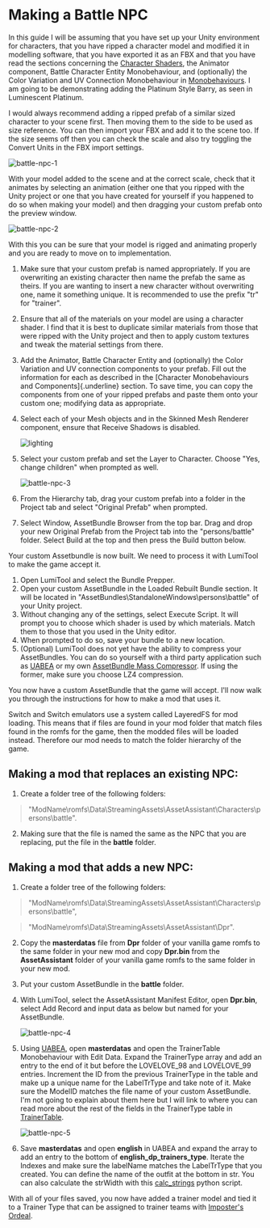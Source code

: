 # Making a Battle NPC

In this guide I will be assuming that you have set up your Unity environment for characters, that you have ripped a character model and modified it in modelling software, that you have exported it as an FBX and that you have read the sections concerning the [Character Shaders](/rom-hacking/lumitool-guides/characters/shaders), the Animator component, Battle Character Entity Monobehaviour, and (optionally) the Color Variation and UV Connection Monobehaviour in [Monobehaviours](/rom-hacking/lumitool-guides/characters/monobehaviours).
I am going to be demonstrating adding the Platinum Style Barry, as seen in Luminescent Platinum.

I would always recommend adding a ripped prefab of a similar sized character to your scene first. Then moving them to the side to be used as size reference.
You can then import your FBX and add it to the scene too. If the size seems off then you can check the scale and also try toggling the Convert Units in the FBX import settings.

![battle-npc-1](/static/img/lumitool-guides/characters/battle-npc-1.gif)

With your model added to the scene and at the correct scale, check that it animates by selecting an animation (either one that you ripped with the Unity project or one that you have created for yourself if you happened to do so when making your model) and then dragging your custom prefab onto the preview window.

![battle-npc-2](/static/img/lumitool-guides/characters/battle-npc-2.gif)

With this you can be sure that your model is rigged and animating properly and you are ready to move on to implementation.

1. Make sure that your custom prefab is named appropriately. If you are overwriting an existing character then name the prefab the same as theirs. If you are wanting to insert a new character without overwriting one, name it something unique. It is recommended to use the prefix "tr" for "trainer".
2. Ensure that all of the materials on your model are using a character shader. I find that it is best to duplicate similar materials from those that were ripped with the Unity project and then to apply custom textures and tweak the material settings from there.
3. Add the Animator, Battle Character Entity and (optionally) the Color Variation and UV connection components to your prefab. Fill out the information for each as described in the [Character Monobehaviours and Components]{.underline} section. To save time, you can copy the components from one of your ripped prefabs and paste them onto your custom one; modifying data as appropriate.
4. Select each of your Mesh objects and in the Skinned Mesh Renderer component, ensure that Receive Shadows is disabled.

    ![lighting](/static/img/lumitool-guides/characters/lighting.webp)
5. Select your custom prefab and set the Layer to Character. Choose "Yes, change children" when prompted as well.

    ![battle-npc-3](/static/img/lumitool-guides/characters/battle-npc-3.webp)
6. From the Hierarchy tab, drag your custom prefab into a folder in the Project tab and select "Original Prefab" when prompted.
7. Select Window, AssetBundle Browser from the top bar. Drag and drop your new Original Prefab from the Project tab into the "persons/battle" folder. Select Build at the top and then press the Build button below.

Your custom Assetbundle is now built. We need to process it with LumiTool to make the game accept it.

1. Open LumiTool and select the Bundle Prepper.
2. Open your custom AssetBundle in the Loaded Rebuilt Bundle section. It will be located in "AssetBundles\StandaloneWindows\persons\battle" of your Unity project.
3. Without changing any of the settings, select Execute Script. It will prompt you to choose which shader is used by which materials. Match them to those that you used in the Unity editor.
4. When prompted to do so, save your bundle to a new location.
5. (Optional) LumiTool does not yet have the ability to compress your AssetBundles. You can do so yourself with a third party application such as [UABEA](https://github.com/nesrak1/UABEA) or my own [AssetBundle Mass Compressor](https://github.com/ProfBlack/AssetBundle-Mass-Compressor). If using the former, make sure you choose LZ4 compression.

You now have a custom AssetBundle that the game will accept. I'll now walk you through the instructions for how to make a mod that uses it.

Switch and Switch emulators use a system called LayeredFS for mod loading. This means that if files are found in your mod folder that match files found in the romfs for the game, then the modded files will be loaded instead.
Therefore our mod needs to match the folder hierarchy of the game.

## Making a mod that replaces an existing NPC:

1. Create a folder tree of the following folders:
> "ModName\romfs\Data\StreamingAssets\AssetAssistant\Characters\persons\battle".
2. Making sure that the file is named the same as the NPC that you are replacing, put the file in the **battle** folder.

## Making a mod that adds a new NPC:

1. Create a folder tree of the following folders:
> "ModName\romfs\Data\StreamingAssets\AssetAssistant\Characters\persons\battle",

> "ModName\romfs\Data\StreamingAssets\AssetAssistant\Dpr".
2. Copy the **masterdatas** file from **Dpr** folder of your vanilla game romfs to the same folder in your new mod and copy **Dpr.bin** from the **AssetAssistant** folder of your vanilla game romfs to the same folder in your new mod.
3. Put your custom AssetBundle in the **battle** folder.
4. With LumiTool, select the AssetAssistant Manifest Editor, open **Dpr.bin**, select Add Record and input data as below but named for your AssetBundle.

    ![battle-npc-4](/static/img/lumitool-guides/characters/battle-npc-4.webp)
5. Using [UABEA](https://github.com/nesrak1/UABEA), open **masterdatas** and open the TrainerTable Monobehaviour with Edit Data. Expand the TrainerType array and add an entry to the end of it but before the LOVELOVE_98 and LOVELOVE_99 entries. Increment the ID from the previous TrainerType in the table and make up a unique name for the LabelTrType and take note of it. Make sure the ModelID matches the file name of your custom AssetBundle. I'm not going to explain about them here but I will link to where you can read more about the rest of the fields in the TrainerType table in [TrainerTable](/rom-hacking/documentation/trainer-table.md).

    ![battle-npc-5](/static/img/lumitool-guides/characters/battle-npc-5.webp)
6. Save **masterdatas** and open **english** in UABEA and expand the array to add an entry to the bottom of **english_dp_trainers_type**. Iterate the Indexes and make sure the labelName matches the LabelTrType that you created. You can define the name of the outfit at the bottom in str. You can also calculate the strWidth with this [calc_strings](https://github.com/SaltContainer/Lumi_Small_Scripts/tree/main/calc_strings) python script.

With all of your files saved, you now have added a trainer model and tied it to a Trainer Type that can be assigned to trainer teams with [Imposter's Ordeal](https://github.com/Nifyr/Imposters-Ordeal).